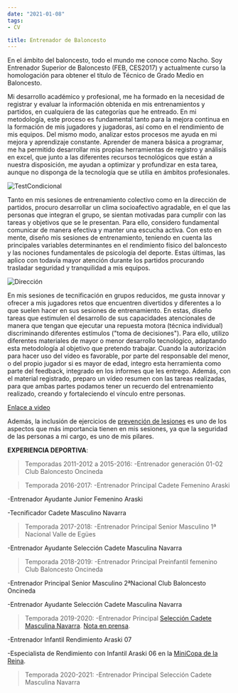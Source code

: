 ```yaml
---
date: "2021-01-08"
tags:
- CV

title: Entrenador de Baloncesto 
---
```


En el ámbito del baloncesto, todo el mundo me conoce como Nacho. Soy Entrenador Superior de Baloncesto (FEB, CES2017) y actualmente curso la homologación para obtener el título de Técnico de Grado Medio en Baloncesto.

Mi desarrollo académico y profesional, me ha formado en la necesidad de registrar y evaluar la información obtenida en mis entrenamientos y partidos, en cualquiera de las categorías que he entreado. En mi metodología, este proceso es fundamental tanto para la mejora continua en la formación de mis jugadores y jugadoras, así como en el rendimiento de mis equipos. Del mismo modo, analizar estos procesos me ayuda en mi mejora y aprendizaje constante. Aprender de manera básica a programar, me ha permitido desarrollar mis propias herramientas de registro y análisis en excel, que junto a las diferentes recursos tecnológicos que están a nuestra disposición, me ayudan a optimizar y profundizar en esta tarea, aunque no disponga de la tecnología que se utilia en ámbitos profesionales. 

![TestCondicional](https://media-exp1.licdn.com/dms/image/C5622AQFKUq4-i5347g/feedshare-shrink_800-alternative/0/1606163538744?e=1613001600&v=beta&t=CH3MeykPJByfesdvZMlMf5Qu34pPRqT4vP2zhyQ-eXE)

Tanto en mis sesiones de entrenamiento colectivo como en la dirección de partidos, procuro desarrollar un clima socioafectivo agradable, en el que las personas que integran el grupo, se sientan motivadas para cumplir con las tareas y objetivos que se le presentan. Para ello, considero fundamental comunicar de manera efectiva y manter una escucha activa. Con esto en mente, diseño mis sesiones de entrenamiento, teniendo en cuenta las principales variables determinantes en el rendimiento físico del baloncesto y las nociones fundamentales de psicología del deporte. Estas últimas, las aplico con todavía mayor atención durante los partidos procurando trasladar seguridad y tranquilidad a mis equipos. 


![Dirección](https://pbs.twimg.com/profile_banners/815026598/1603573901/1500x500)


En mis sesiones de tecnificación en grupos reducidos, me gusta innovar y ofrecer a mis jugadores retos que encuentren divertidos y diferentes a lo que suelen hacer en sus sesiones de entrenamiento. En estas, diseño tareas que estimulen el desarrollo de sus capacidades atencionales de manera que tengan que ejecutar una repuesta motora (técnica individual) discriminando diferentes estímulos ("toma de decisiones"). Para ello, utilizo diferentes materiales de mayor o menor desarrollo tecnológico, adaptando esta metodología al objetivo que pretendo trabajar. Cuando la autorización para hacer uso del vídeo es favorable, por parte del responsable del menor, o del propio jugador si es mayor de edad, integro esta herramienta como parte del feedback, integrado en los informes que les entrego. Además, con el material registrado, preparo un vídeo resumen con las tareas realizadas, para que ambas partes podamos tener un recuerdo del entrenamiento realizado, creando y fortaleciendo el  vínculo entre personas. 

[Enlace a video](https://twitter.com/i/status/1288432908680691712)

Además, la inclusión de ejercicios de [prevención de lesiones](https://drive.google.com/file/d/1PJH-pWmHotvQrIyzEIuWjbiSzqauZzy7/view?usp=sharing) es uno de los aspectos que más importancia tienen en mis sesiones, ya que la seguridad de las personas a mi cargo, es uno de mis pilares.

__EXPERIENCIA DEPORTIVA__:

>Temporadas 2011-2012 a 2015-2016:
-Entrenador generación 01-02 Club Baloncesto Oncineda

>Temporada 2016-2017:
-Entrenador Principal Cadete Femenino Araski


-Entrenador Ayudante Junior Femenino Araski


-Tecnificador Cadete Masculino Navarra

>Temporada 2017-2018:
-Entrenador Principal Senior Masculino 1ª Nacional Valle de Egües


-Entrenador Ayudante Selección Cadete Masculina Navarra

>Temporada 2018-2019:
-Entrenador Principal Preinfantil femenino Club Baloncesto Oncineda

-Entrenador Principal Senior Masculino 2ªNacional Club Baloncesto Oncineda


-Entrenador Ayudante Selección Cadete Masculina Navarra


>Temporada 2019-2020:
-Entrenador Principal [Selección Cadete Masculina Navarra](https://aeeb.es/index.php?option=com_content&view=article&id=2247:metodologia-lineas-de-trabajo-y-diseno-de-los-entrenamientos-de-la-fnb-con-la-seleccion-cadete-masculina&catid=53). [Nota en prensa](https://www.navarratelevision.es/noticia/Z330AD1FE-E2C7-4AFE-3F36230ABC90E16F/202001/navarra-da-la-talla-en-los-campeonatos-autonomicos-de-basket).


-Entrenador Infantil Rendimiento Araski 07


-Especialista de Rendimiento con Infantil Araski 06 en la [MiniCopa de la Reina](http://www.dxtfem.com/alava/deportes/baloncesto/araski-se-prepara-la-mini-copa-salamanca/).

>Temporada 2020-2021:
-Entrenador Principal Selección Cadete Masculina Navarra
